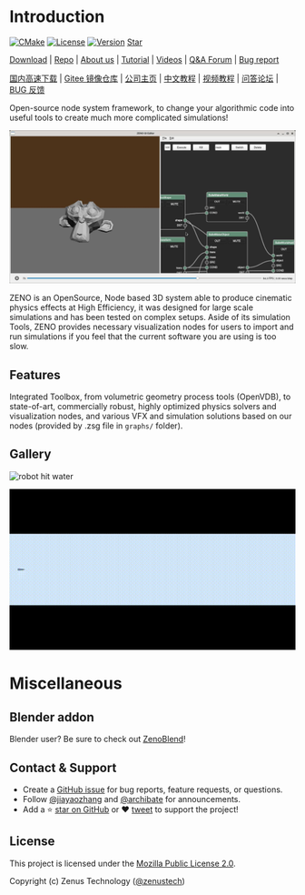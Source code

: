 # Introduction

[![CMake](https://github.com/zenustech/zeno/actions/workflows/cmake.yml/badge.svg)](https://github.com/zenustech/zeno/actions/workflows/cmake.yml) [![License](https://img.shields.io/badge/license-MPLv2-blue)](LICENSE) [![Version](https://img.shields.io/github/v/release/zenustech/zeno)](https://github.com/zenustech/zeno/releases)
<a class="github-button" href="https://github.com/zenustech/zeno" data-icon="octicon-star" data-show-count="true" aria-label="Star zenustech/zeno on GitHub">Star</a>

[Download](https://github.com/zenustech/zeno/releases) | [Repo](https://github.com/zenustech/zeno) | [About us](https://zenustech.com) | [Tutorial](https://zenustech.com/tutorial) | [Videos](https://space.bilibili.com/263032155) | [Q&A Forum](https://github.com/zenustech/zeno/discussions) | [Bug report](https://github.com/zenustech/zeno/issues)

[国内高速下载](https://gitee.com/zenustech/zeno/releases) | [Gitee 镜像仓库](https://gitee.com/zenustech/zeno) | [公司主页](https://zenustech.com) | [中文教程](https://zenustech.com/tutorial) | [视频教程](https://space.bilibili.com/263032155) | [问答论坛](https://github.com/zenustech/zeno/discussions) | [BUG 反馈](https://github.com/zenustech/zeno/issues)

Open-source node system framework, to change your algorithmic code into useful tools to create much more complicated simulations!

![rigid3.zsg](/images/rigid3.jpg "arts/rigid3.zsg")

ZENO is an OpenSource, Node based 3D system able to produce cinematic physics effects at High Efficiency, it was designed for large scale simulations and has been tested on complex setups.
Aside of its simulation Tools, ZENO provides necessary visualization nodes for users to import and run simulations if you feel that the current software you are using is too slow.

## Features

Integrated Toolbox, from volumetric geometry process tools (OpenVDB), to state-of-art, commercially robust, highly optimized physics solvers and visualization
nodes, and various VFX and simulation solutions based on our nodes (provided by .zsg file in `graphs/` folder).

## Gallery

![robot hit water](/images/crag_hit_water.gif)

![SuperSonic Flow](/images/shock.gif)


# Miscellaneous

## Blender addon

Blender user? Be sure to check out [ZenoBlend](https://github.com/zenustech/zenoblend)!

## Contact & Support

- Create a [GitHub issue](https://github.com/zenustech/zeno/issues) for bug reports, feature requests, or questions.
- Follow [@jiayaozhang](https://github.com/jiayaozhang) and [@archibate](https://github.com/archibate) for announcements.
- Add a ⭐️ [star on GitHub](https://github.com/zenustech/zeno) or ❤️ [tweet](https://twitter.com/archibate) to support the project!

## License

This project is licensed under the [Mozilla Public License 2.0](https://github.com/zenustech/zeno/blob/master/LICENSE).

Copyright (c) Zenus Technology ([@zenustech](https://github.com/zenustech))

<!-- GitHub Buttons -->
<!-- script async defer src="https://buttons.github.io/buttons.js"></script -->
